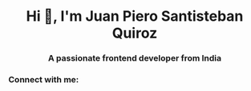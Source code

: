 <h1 align="center">Hi 👋, I'm Juan Piero Santisteban Quiroz</h1>
<h3 align="center">A passionate frontend developer from India</h3>

<h3 align="left">Connect with me:</h3>
<p align="left">
</p>
